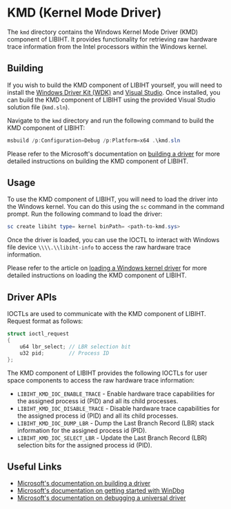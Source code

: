 # KMD (Kernel Mode Driver)

The `kmd` directory contains the Windows Kernel Mode Driver (KMD) component of LIBIHT. It provides functionality for retrieving raw hardware trace information from the Intel processors within the Windows kernel.

## Building

If you wish to build the KMD component of LIBIHT yourself, you will need to install the [Windows Driver Kit (WDK)](https://docs.microsoft.com/en-us/windows-hardware/drivers/download-the-wdk) and [Visual Studio](https://visualstudio.microsoft.com/downloads/). Once installed, you can build the KMD component of LIBIHT using the provided Visual Studio solution file (`kmd.sln`).

Navigate to the `kmd` directory and run the following command to build the KMD component of LIBIHT:

```powershell
msbuild /p:Configuration=Debug /p:Platform=x64 .\kmd.sln
```

Please refer to the Microsoft's documentation on [building a driver](https://learn.microsoft.com/en-us/windows-hardware/drivers/develop/building-a-driver) for more detailed instructions on building the KMD component of LIBIHT.

## Usage

To use the KMD component of LIBIHT, you will need to load the driver into the Windows kernel. You can do this using the `sc` command in the command prompt. Run the following command to load the driver:

```powershell
sc create libiht type= kernel binPath= <path-to-kmd.sys>
```

Once the driver is loaded, you can use the IOCTL to interact with Windows file device `\\\\.\\libiht-info` to access the raw hardware trace information.

Please refer to the article on [loading a Windows kernel driver](https://www.ired.team/miscellaneous-reversing-forensics/windows-kernel-internals/loading-a-windows-kernel-driver-osr-driver-loader-debugging-with-source-code) for more detailed instructions on loading the KMD component of LIBIHT.

## Driver APIs

IOCTLs are used to communicate with the KMD component of LIBIHT. Request format as follows:

```c
struct ioctl_request
{
    u64 lbr_select; // LBR selection bit
    u32 pid;        // Process ID
};
```

The KMD component of LIBIHT provides the following IOCTLs for user space components to access the raw hardware trace information:

- `LIBIHT_KMD_IOC_ENABLE_TRACE` - Enable hardware trace capabilities for the assigned process id (PID) and all its child processes.
- `LIBIHT_KMD_IOC_DISABLE_TRACE` - Disable hardware trace capabilities for the assigned process id (PID) and all its child processes.
- `LIBIHT_KMD_IOC_DUMP_LBR` - Dump the Last Branch Record (LBR) stack information for the assigned process id (PID).
- `LIBIHT_KMD_IOC_SELECT_LBR` - Update the Last Branch Record (LBR) selection bits for the assigned process id (PID).

## Useful Links

- [Microsoft's documentation on building a driver](https://learn.microsoft.com/en-us/windows-hardware/drivers/develop/building-a-driver)
- [Microsoft's documentation on getting started with WinDbg](https://learn.microsoft.com/en-us/windows-hardware/drivers/debugger/getting-started-with-windbg--kernel-mode-)
- [Microsoft's documentation on debugging a universal driver](https://learn.microsoft.com/en-us/windows-hardware/drivers/debugger/debug-universal-drivers---step-by-step-lab--echo-kernel-mode-)
